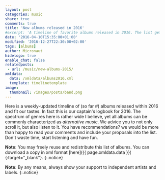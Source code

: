 ```yaml
---
layout: post
categories: music
share: true
comments: true
title: 'New albums released in 2016'
#excerpt: 'A timeline of favorite albums released in 2016. The list gets updated throughout the year.'
date: '2016-04-10T15:35:00+01:00'
modified: '2016-12-27T22:30:00+02:00'
tags: [albums]
author: Micronaut
hidelogo: true
enable_chat: false
relatedposts:
 - url: /music/new-albums-2015/
xmldata: 
  data: /xmldata/albums2016.xml
  template: timelinetemplate
image:
  thumbnail: /images/posts/band.png
---
```

Here is a weekly-updated timeline of (so far #<span id="amountxmldata"></span>) albums released within 2016 and fit our tastes. In fact this is our captain's logbook for 2016. The spectrum of genres here is rather wide I believe, yet all albums can be commonly characterized as *alternative music*. We advice you to not only scroll it, but also listen to it. You have recommendations? we would be more than happy to read your comments and include your proposals into the list. Don't waste time, start listening and have fun.

**Note:** You may freely reuse and redistribute this list of albums. You can download a copy in xml format [here]({{ page.xmldata.data }}){:target="_blank"}.
{:.notice}

**Note:** By any means, always show your support to independent artists and labels.
{:.notice}

<div id="timeline">

</div>